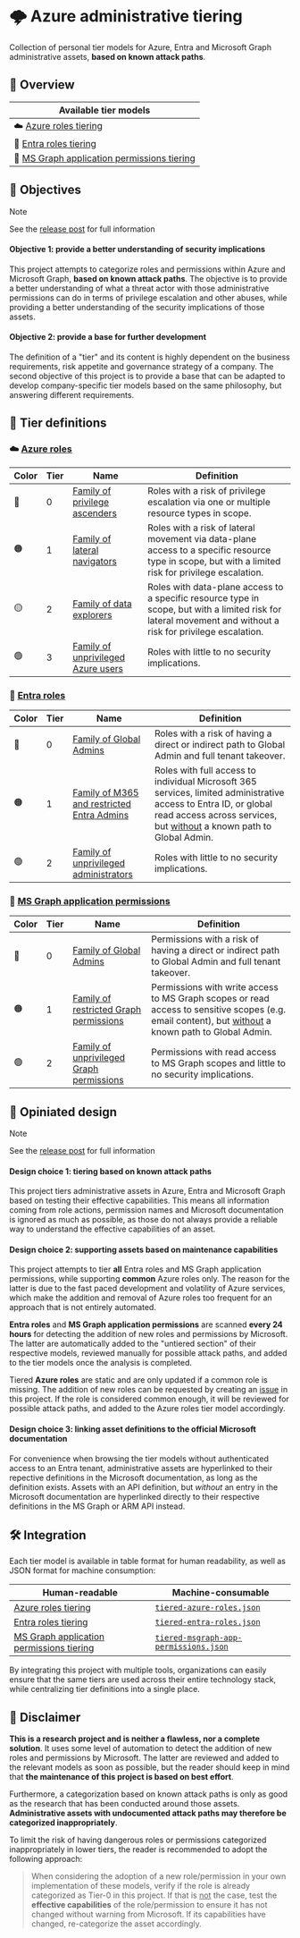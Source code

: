 # 🌩️ Azure administrative tiering

Collection of personal tier models for Azure, Entra and Microsoft Graph administrative assets, **based on known attack paths**.


## 📌 Overview

| Available tier models | 
|---|
| ☁️ [Azure roles tiering](Azure%20roles) |
| 👤 [Entra roles tiering](Entra%20roles) |
| 🤖 [MS Graph application permissions tiering](Microsoft%20Graph%20application%20permissions) |


## 🎯 Objectives

> [!NOTE]
> See the [release post](https://www.emiliensocchi.io/tiering-entra-roles-and-application-permissions-based-on-attack-paths/) for full information

#### Objective 1: provide a better understanding of security implications

This project attempts to categorize roles and permissions within Azure and Microsoft Graph, **based on known attack paths**. The objective is to provide a better understanding of what a threat actor with those administrative permissions can do in terms of privilege escalation and other abuses, while providing a better understanding of the security implications of those assets.

#### Objective 2: provide a base for further development

The definition of a "tier" and its content is highly dependent on the business requirements, risk appetite and governance strategy of a company. The second objective of this project is to provide a base that can be adapted to develop company-specific tier models based on the same philosophy, but answering different requirements.


## 📃 Tier definitions

### ☁️ <u>[Azure roles](Azure%20roles/README.md)</u>

| Color | Tier | Name | Definition |
|---|---|---|---|
| 🔴 | 0 | [Family of privilege ascenders](Azure%20roles/README.md#tier-0) | Roles with a risk of privilege escalation via one or multiple resource types in scope. |
| 🟠 | 1 | [Family of lateral navigators](Azure%20roles/README.md#tier-1) | Roles with a risk of lateral movement via data-plane access to a specific resource type in scope, but with a limited risk for privilege escalation. |
| 🟡 | 2 | [Family of data explorers](Azure%20roles/README.md#tier-2) | Roles with data-plane access to a specific resource type in scope, but with a limited risk for lateral movement and without a risk for privilege escalation. |
| 🟢 | 3 | [Family of unprivileged Azure users](Azure%20roles/README.md#tier-3) | Roles with little to no security implications. | 

### 👤 <u>[Entra roles](Entra%20roles/README.md)</u>

| Color | Tier | Name | Definition |
|---|---|---|---|
| 🔴 | 0 | [Family of Global Admins](Entra%20roles/README.md#tier-0) | Roles with a risk of having a direct or indirect path to Global Admin and full tenant takeover. |
| 🟠 | 1 | [Family of M365 and restricted Entra Admins](Entra%20roles/README.md#tier-1) | Roles with full access to individual Microsoft 365 services, limited administrative access to Entra ID, or global read access across services, but <u>without</u> a known path to Global Admin. |
| 🟢 | 2 | [Family of unprivileged administrators](Entra%20roles/README.md#tier-2) | Roles with little to no security implications. |

### 🤖 <u>[MS Graph application permissions](Microsoft%20Graph%20application%20permissions/README.md)</u>

| Color | Tier | Name | Definition | 
|---|---|---|---|
| 🔴 | 0 | [Family of Global Admins](Microsoft%20Graph%20application%20permissions/README.md#tier-0) | Permissions with a risk of having a direct or indirect path to Global Admin and full tenant takeover. |
| 🟠 | 1 | [Family of restricted Graph permissions](Microsoft%20Graph%20application%20permissions/README.md#tier-1) | Permissions with write access to MS Graph scopes or read access to sensitive scopes (e.g. email content), but <u>without</u> a known path to Global Admin. |
| 🟢 | 2 | [Family of unprivileged Graph permissions](Microsoft%20Graph%20application%20permissions/README.md#tier-2) | Permissions with read access to MS Graph scopes and little to no security implications. |


## 🧱 Opiniated design

> [!NOTE]
> See the [release post](https://www.emiliensocchi.io/tiering-entra-roles-and-application-permissions-based-on-attack-paths/) for full information

#### Design choice 1: tiering based on known attack paths

This project tiers administrative assets in Azure, Entra and Microsoft Graph based on testing their effective capabilities. This means all information coming from role actions, permission names and Microsoft documentation is ignored as much as possible, as those do not always provide a reliable way to understand the effective capabilities of an asset.

#### Design choice 2: supporting assets based on maintenance capabilities

This project attempts to tier **all** Entra roles and MS Graph application permissions, while supporting **common** Azure roles only. The reason for the latter is due to the fast paced development and volatility of Azure services, which make the addition and removal of Azure roles too frequent for an approach that is not entirely automated.

**Entra roles** and **MS Graph application permissions** are scanned **every 24 hours** for detecting the addition of new roles and permissions by Microsoft. The latter are automatically added to the "untiered section" of their respective models, reviewed manually for possible attack paths, and added to the tier models once the analysis is completed.

Tiered **Azure roles** are static and are only updated if a common role is missing. The addition of new roles can be requested by creating an [issue](https://github.com/emiliensocchi/azure-tiering/issues) in this project. If the role is considered common enough, it will be reviewed for possible attack paths, and added to the Azure roles tier model accordingly.

#### Design choice 3: linking asset definitions to the official Microsoft documentation

For convenience when browsing the tier models without authenticated access to an Entra tenant, administrative assets are hyperlinked to their repective definitions in the Microsoft documentation, as long as the definition exists. Assets with an API definition, but *without* an entry in the Microsoft documentation are hyperlinked directly to their respective definitions in the MS Graph or ARM API instead.


## 🛠️ Integration

Each tier model is available in table format for human readability, as well as JSON format for machine consumption:

| Human-readable | Machine-consumable |
|---|---|
| [Azure roles tiering](Azure%20roles/README.md) | [`tiered-azure-roles.json`](Azure%20roles/tiered-azure-roles.json) |
| [Entra roles tiering](Entra%20roles/README.md) | [`tiered-entra-roles.json`](Entra%20roles/tiered-entra-roles.json) |
| [MS Graph application permissions tiering](Microsoft%20Graph%20application%20permissions/README.md) | [`tiered-msgraph-app-permissions.json`](Microsoft%20Graph%20application%20permissions/tiered-msgraph-app-permissions.json) |

By integrating this project with multiple tools, organizations can easily ensure that the same tiers are used across their entire technology stack, while centralizing tier definitions into a single place.


## 📢 Disclaimer

**This is a research project and is neither a flawless, nor a complete solution**. It uses some level of automation to detect the addition of new roles and permissions by Microsoft. The latter are reviewed and added to the relevant models as soon as possible, but the reader should keep in mind that **the maintenance of this project is based on best effort**. 

Furthermore, a categorization based on known attack paths is only as good as the research that has been conducted around those assets. **Administrative assets with undocumented attack paths may therefore be categorized inappropriately**. 

To limit the risk of having dangerous roles or permissions categorized inappropriately in lower tiers, the reader is recommended to adopt the following approach:
> When considering the adoption of a new role/permission in your own implementation of these models, verify if the role is already categorized as Tier-0 in this project. If that is <u>not</u> the case, test the **effective capabilities** of the role/permission to ensure it has not changed without warning from Microsoft. If its capabilities have changed, re-categorize the asset accordingly.
